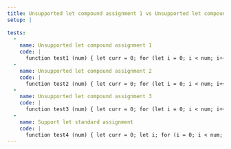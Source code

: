 ```yaml
---
title: Unsupported let compound assignment 1 vs Unsupported let compound assignment 2 vs Unsupported let compound assignment 3 vs Support let standard assignment
setup: |
  
tests:
  -
    name: Unsupported let compound assignment 1
    code: |
      function test1 (num) { let curr = 0; for (let i = 0; i < num; i++) { curr = curr + 1; } console.log(curr); }
  -
    name: Unsupported let compound assignment 2
    code: |
      function test2 (num) { let curr = 0; for (let i = 0; i < num; i++) { curr ++; } console.log(curr); }
  -
    name: Unsupported let compound assignment 3
    code: |
      function test3 (num) { let curr = 0; for (let i = 0; i < num; i++) { curr += 1; } console.log(curr); }
  -
    name: Support let standard assignment
    code: |
      function test4 (num) { let curr = 0; let i; for (i = 0; i < num; i++) { curr = curr + 1; } console.log(curr); }
---
```


